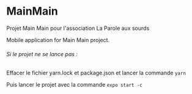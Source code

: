 # MainMain
Projet Main Main pour l'association La Parole aux sourds 

Mobile application for Main Main project.



###### Si le projet ne se lance pas :

Effacer le fichier yarn.lock et package.json et lancer la commande `yarn`

Puis lancer le projet avec la commande `expo start -c`
